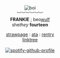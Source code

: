 <div align='center'> 
 <img src='https://files.catbox.moe/bzlz4p.gif' title='boi'

   <br>︶︶︶︶︶︶<br>
<b>FRANKIE</b> ; beo<ins>wulf</ins><br>
   she<i>they</i>  <b>fourteen </b>

 
 <a href="https://lotmsmcr.straw.page/">strawpage</a> : <a href="https://mychemicalromance.atabook.org/">ata</a> : <a href="https://rentry.co/officerard">rentry</a>
<br><a href="https://linktr.ee/weezerus">linktree</a><br>
<br>
[![spotify-github-profile](https://spotify-github-profile.kittinanx.com/api/view?uid=31svh3j6tbamubnmzunej76fut3q&cover_image=true&theme=natemoo-re&show_offline=true&background_color=121212&interchange=false&bar_color=7a7a7a&bar_color_cover=false)](https://github.com/kittinan/spotify-github-profile)

